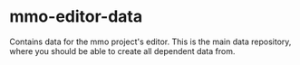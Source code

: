 # mmo-editor-data
Contains data for the mmo project's editor. This is the main data repository, where you should be able to create all dependent data from.
